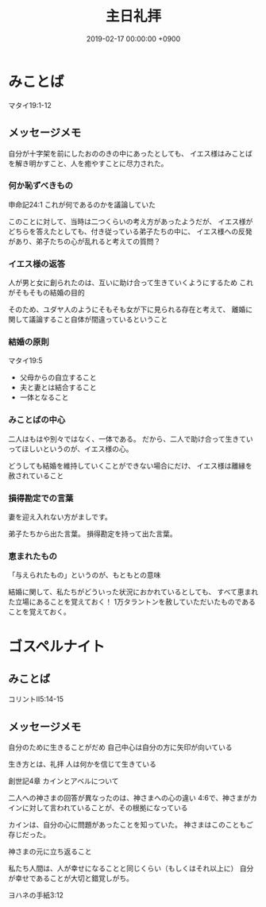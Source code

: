 ﻿---
layout: post
title:  主日礼拝
date:   2019-02-17 00:00:00 +0900
categories: jekyll update
tags:
- jekyll
---

# みことば
マタイ19:1-12

## メッセージメモ
自分が十字架を前にしたおののきの中にあったとしても、
イエス様はみことばを解き明かすこと、人を癒やすことに尽力された。

### 何か恥ずべきもの
申命記24:1
これが何であるのかを議論していた

このことに対して、当時は二つくらいの考え方があったようだが、
イエス様がどちらを答えたとしても、付き従っている弟子たちの中に、
イエス様への反発があり、弟子たちの心が乱れると考えての質問？

### イエス様の返答
人が男と女に創られたのは、互いに助け合って生きていくようにするため
これがそもそもの結婚の目的

そのため、ユダヤ人のようにそもそも女が下に見られる存在と考えて、
離婚に関して議論すること自体が間違っているということ

### 結婚の原則
マタイ19:5
- 父母からの自立すること
- 夫と妻とは結合すること
- 一体となること

### みことばの中心
二人はもはや別々ではなく、一体である。
だから、二人で助け合って生きていってほしいというのが、イエス様の心。

どうしても結婚を維持していくことができない場合にだけ、
イエス様は離縁を赦されていること

### 損得勘定での言葉
妻を迎え入れない方がましです。

弟子たちから出た言葉。
損得勘定を持って出た言葉。

### 恵まれたもの
「与えられたもの」というのが、もともとの意味

結婚に関して、私たちがどういった状況におかれているとしても、
すべて恵まれた立場にあることを覚えておく！
1万タラントンを赦していただいたものであることを覚えておく。


# ゴスペルナイト
## みことば
コリントⅡ5:14-15

## メッセージメモ
自分のために生きることがだめ
自己中心は自分の方に矢印が向いている

生き方とは、礼拝
人は何かを信じて生きている

創世記4章
カインとアベルについて

二人への神さまの回答が異なったのは、神さまへの心の違い
4:6で、神さまがカインに対して言われていることが、その根拠になっている

カインは、自分の心に問題があったことを知っていた。
神さまはこのこともご存じだった。

神さまの元に立ち返ること

私たち人間は、人が幸せになることと同じくらい（もしくはそれ以上に）
自分が幸せであることが大切と錯覚しがち。

ヨハネの手紙3:12
